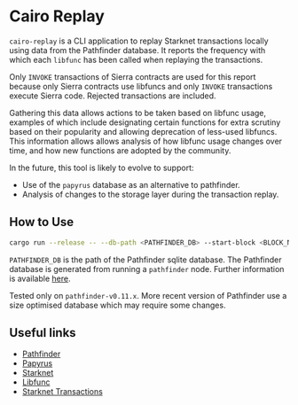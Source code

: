 # Cairo Replay

`cairo-replay` is a CLI application to replay Starknet transactions locally using
data from the Pathfinder database. It reports the frequency with which each `libfunc` has been
called when replaying the transactions.

Only `INVOKE` transactions of Sierra contracts are used for this report because
only Sierra contracts use libfuncs and only `INVOKE` transactions execute Sierra
code. Rejected transactions are included.

Gathering this data allows actions to be taken based on libfunc usage,
examples of which include designating certain functions for extra
scrutiny based on their popularity and allowing deprecation of less-used
libfuncs. This information allows allows analysis of how libfunc usage
changes over time, and how new functions are adopted by the community.

In the future, this tool is likely to evolve to support:

- Use of the `papyrus` database as an alternative to pathfinder.
- Analysis of changes to the storage layer during the transaction replay.

## How to Use

```bash
cargo run --release -- --db-path <PATHFINDER_DB> --start-block <BLOCK_NUM> --end-block <BLOCK_NUM>
```

`PATHFINDER_DB` is the path of the Pathfinder sqlite database. The Pathfinder
database is generated from running a `pathfinder` node. Further information is
available
[here](https://github.com/eqlabs/pathfinder/tree/v0.11.6?tab=readme-ov-file#database-snapshots).

Tested only on `pathfinder-v0.11.x`. More recent version of Pathfinder use a
size optimised database which may require some changes.

## Useful links

- [Pathfinder](https://github.com/eqlabs/pathfinder)
- [Papyrus](https://github.com/starkware-libs/papyrus)
- [Starknet](https://docs.starknet.io/documentation/)
- [Libfunc](https://github.com/lambdaclass/cairo_native?tab=readme-ov-file#implemented-library-functions)
- [Starknet Transactions](https://docs.starknet.io/documentation/architecture_and_concepts/Network_Architecture/transactions/)
